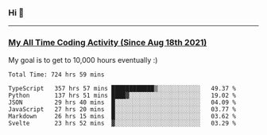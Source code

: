 ### Hi 🙂

---

### <a href="https://wakatime.com/@Eroxl">My All Time Coding Activity (Since Aug 18th 2021)</a>
My goal is to get to 10,000 hours eventually :)
<!--START_SECTION:waka-->

```text
Total Time: 724 hrs 59 mins

TypeScript   357 hrs 57 mins ████████████▒░░░░░░░░░░░░   49.37 %
Python       137 hrs 51 mins ████▓░░░░░░░░░░░░░░░░░░░░   19.02 %
JSON         29 hrs 40 mins  █░░░░░░░░░░░░░░░░░░░░░░░░   04.09 %
JavaScript   27 hrs 20 mins  █░░░░░░░░░░░░░░░░░░░░░░░░   03.77 %
Markdown     26 hrs 15 mins  █░░░░░░░░░░░░░░░░░░░░░░░░   03.62 %
Svelte       23 hrs 52 mins  ▓░░░░░░░░░░░░░░░░░░░░░░░░   03.29 %
```

<!--END_SECTION:waka-->
